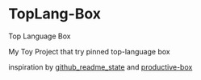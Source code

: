 # TopLang-Box

Top Language Box

My Toy Project that try pinned top-language box

inspiration by [github_readme_state](https://github.com/anuraghazra/github-readme-stats#top-languages-card) and [productive-box](https://github.com/maxam2017/productive-box)

